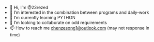 - 👋 Hi, I’m @23rezed
- 👀 I’m interested in the combination between programs and daily-work
- 🌱 I’m currently learning PYTHON
- 💞️ I’m looking to collaborate on odd requirements
- 📫 How to reach me chenzesong1@outlook.com (may not response in time)

<!---
23rezed/23rezed is a ✨ special ✨ repository because its `README.md` (this file) appears on your GitHub profile.
You can click the Preview link to take a look at your changes.
--->
